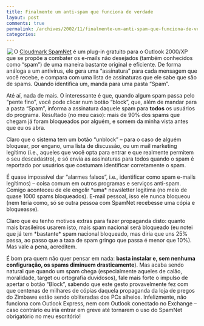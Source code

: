 ```yaml
---
title: Finalmente um anti-spam que funciona de verdade
layout: post
comments: true
permalink: /archives/2002/11/finalmente-um-anti-spam-que-funciona-de-verdade.html
categories:
---
```

<img src='//chester.me/img/blig/spam\_monty\_python.gif' align="left" hspace=2>O <a href="http://www.cloudmark.com/products/spamnet/">Cloudmark SpamNet</a> é um plug-in gratuito para o Outlook 2000/XP que se propõe a combater os e-mails não desejados (também conhecidos como &#8220;spam&#8221;) de uma maneira bastante original e eficiente. De forma análoga a um antivírus, ele gera uma &#8220;assinatura&#8221; para cada mensagem que você recebe, e compara com uma lista de assinaturas que ele sabe que são de spams. Quando identifica um, manda para uma pasta &#8220;Spam&#8221;.

Até aí, nada de mais. O interessante é que, quando algum spam passa pelo &#8220;pente fino&#8221;, você pode clicar num botão &#8220;block&#8221;, que, além de mandar para a pasta &#8220;Spam&#8221;, informa a assinatura daquele spam para **todos** os usuários do programa. Resultado (no meu caso): mais de 90% dos spams que chegam já foram bloqueados por alguém, e somem da minha vista antes que eu os abra.

Claro que o sistema tem um botão &#8220;unblock&#8221; &#8211; para o caso de alguém bloquear, por engano, uma lista de discussão, ou um mail marketing legítimo (i.e., aqueles que você opta para entrar e que realmente permitem o seu descadastro), e só envia as assinaturas para todos quando o spam é reportado por usuários que costumam identificar corretamente o spam.

É quase impossível dar &#8220;alarmes falsos&#8221;, i.e., identificar como spam e-mails legítimos) &#8211; coisa comum em outros programas e serviços anti-spam. Comigo aconteceu de ele engolir \*uma\* newsletter legítima (no meio de quase 1000 spams bloqueados). E-mail pessoal, isso ele nunca bloqueou (nem teria como, só se outra pessoa com SpamNet recebesse uma cópia e bloqueasse).

Claro que eu tenho motivos extras para fazer propaganda disto: quanto mais brasileiros usarem isto, mais spam nacional será bloqueado (eu notei que já tem \*bastante\* spam nacional bloqueado, mas diria que uns 25% passa, ao passo que a taxa de spam gringo que passa é menor que 10%). Mas vale a pena, acreditem.

É bom pra quem não quer pensar em nada: **basta instalar e, sem nenhuma configuração, os spams diminuem drasticamente**). Mas acaba sendo natural que quando um spam chega (especialmente aqueles de calão, moralidade, target ou ortografia duvidosos), fale mais forte o impulso de apertar o botão &#8220;Block&#8221;, sabendo que este gesto provavelmente fez com que centenas de milhares de cópias daquela propaganda da loja de pregos do Zimbawe estão sendo obliteradas dos PCs alheios. Infelizmente, não funciona com Outlook Express, nem com Outlook conectado no Exchange &#8211; caso contrário eu iria entrar em greve até tornarem o uso do SpamNet obrigatório no meu escritório!
